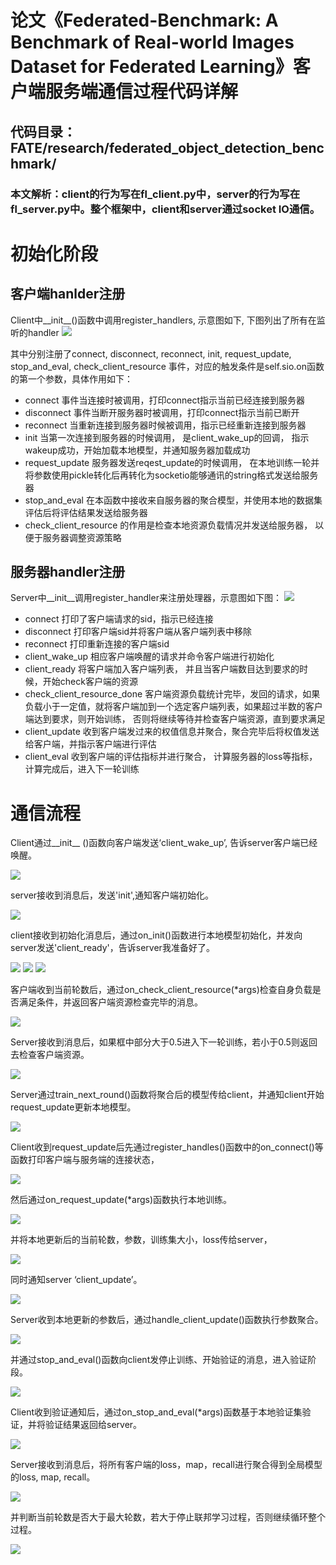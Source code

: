 # 论文《Federated-Benchmark: A Benchmark of Real-world Images Dataset for Federated Learning》客户端服务端通信过程代码详解

## 代码目录：FATE/research/federated_object_detection_benchmark/

### 本文解析：client的行为写在fl_client.py中，server的行为写在fl_server.py中。整个框架中，client和server通过socket IO通信。


# 初始化阶段

## 客户端hanlder注册
Client中__init__()函数中调用register_handlers, 示意图如下, 下图列出了所有在监听的handler
<img src="https://raw.githubusercontent.com/Catherineylp/federated_object_detection_benchmark_CodeAnalysis/master/aa.png">

其中分别注册了connect, disconnect, reconnect, init, request_update, stop_and_eval, check_client_resource 事件，对应的触发条件是self.sio.on函数的第一个参数，具体作用如下：

* connect 事件当连接时被调用，打印connect指示当前已经连接到服务器
* disconnect 事件当断开服务器时被调用，打印connect指示当前已断开
* reconnect 当重新连接到服务器时候被调用，指示已经重新连接到服务器
* init 当第一次连接到服务器的时候调用， 是client_wake_up的回调， 指示wakeup成功，开始加载本地模型，并通知服务器加载成功
* request_update 服务器发送reqest_update的时候调用， 在本地训练一轮并将参数使用pickle转化后再转化为socketio能够通讯的string格式发送给服务器
* stop_and_eval 在本函数中接收来自服务器的聚合模型，并使用本地的数据集评估后将评估结果发送给服务器
* check_client_resource 的作用是检查本地资源负载情况并发送给服务器， 以便于服务器调整资源策略

## 服务器handler注册

Server中__init__调用register_handler来注册处理器，示意图如下图：
<img src="https://raw.githubusercontent.com/Catherineylp/federated_object_detection_benchmark_CodeAnalysis/master/bb.png">

* connect 打印了客户端请求的sid，指示已经连接
* disconnect 打印客户端sid并将客户端从客户端列表中移除
* reconnect 打印重新连接的客户端sid
* client_wake_up 相应客户端唤醒的请求并命令客户端进行初始化
* client_ready 将客户端加入客户端列表， 并且当客户端数目达到要求的时候，开始check客户端的资源
* check_client_resource_done 客户端资源负载统计完毕，发回的请求，如果负载小于一定值，就将客户端加到一个选定客户端列表，如果超过半数的客户端达到要求，则开始训练， 否则将继续等待并检查客户端资源，直到要求满足
* client_update 收到客户端发过来的权值信息并聚合，聚合完毕后将权值发送给客户端，并指示客户端进行评估
* client_eval 收到客户端的评估指标并进行聚合， 计算服务器的loss等指标，计算完成后，进入下一轮训练




# 通信流程
Client通过__init__ ()函数向客户端发送‘client_wake_up’, 告诉server客户端已经唤醒。

<img src=https://raw.githubusercontent.com/Catherineylp/federated_object_detection_benchmark_CodeAnalysis/master/1.jpg>

server接收到消息后，发送'init',通知客户端初始化。

<img src=https://raw.githubusercontent.com/Catherineylp/federated_object_detection_benchmark_CodeAnalysis/master/2.jpg>

client接收到初始化消息后，通过on_init()函数进行本地模型初始化，并发向server发送'client_ready'，告诉server我准备好了。

<img src=https://raw.githubusercontent.com/Catherineylp/federated_object_detection_benchmark_CodeAnalysis/master/3.jpg>
<img src=https://raw.githubusercontent.com/Catherineylp/federated_object_detection_benchmark_CodeAnalysis/master/4.jpg>
<img src=https://raw.githubusercontent.com/Catherineylp/federated_object_detection_benchmark_CodeAnalysis/master/5.jpg>

客户端收到当前轮数后，通过on_check_client_resource(*args)检查自身负载是否满足条件，并返回客户端资源检查完毕的消息。

<img src=https://raw.githubusercontent.com/Catherineylp/federated_object_detection_benchmark_CodeAnalysis/master/6.jpg>

Server接收到消息后，如果框中部分大于0.5进入下一轮训练，若小于0.5则返回去检查客户端资源。

<img src=https://raw.githubusercontent.com/Catherineylp/federated_object_detection_benchmark_CodeAnalysis/master/7.jpg>

Server通过train_next_round()函数将聚合后的模型传给client，并通知client开始request_update更新本地模型。

<img src=https://raw.githubusercontent.com/Catherineylp/federated_object_detection_benchmark_CodeAnalysis/master/8.jpg>

Client收到request_update后先通过register_handles()函数中的on_connect()等函数打印客户端与服务端的连接状态，

<img src=https://raw.githubusercontent.com/Catherineylp/FATE-/master/client_regiter_handle.png>

然后通过on_request_update(*args)函数执行本地训练。

<img src=https://raw.githubusercontent.com/Catherineylp/federated_object_detection_benchmark_CodeAnalysis/master/9.jpg>

并将本地更新后的当前轮数，参数，训练集大小，loss传给server，

<img src=https://raw.githubusercontent.com/Catherineylp/federated_object_detection_benchmark_CodeAnalysis/master/10.jpg>

同时通知server ‘client_update’。

<img src=https://raw.githubusercontent.com/Catherineylp/federated_object_detection_benchmark_CodeAnalysis/master/11.jpg>

Server收到本地更新的参数后，通过handle_client_update()函数执行参数聚合。

<img src=https://raw.githubusercontent.com/Catherineylp/federated_object_detection_benchmark_CodeAnalysis/master/12.jpg>

并通过stop_and_eval()函数向client发停止训练、开始验证的消息，进入验证阶段。

<img src=https://raw.githubusercontent.com/Catherineylp/federated_object_detection_benchmark_CodeAnalysis/master/13.jpg>

Client收到验证通知后，通过on_stop_and_eval(*args)函数基于本地验证集验证，并将验证结果返回给server。

<img src=https://raw.githubusercontent.com/Catherineylp/federated_object_detection_benchmark_CodeAnalysis/master/14.jpg>

Server接收到消息后，将所有客户端的loss，map，recall进行聚合得到全局模型的loss, map, recall。

<img src=https://raw.githubusercontent.com/Catherineylp/federated_object_detection_benchmark_CodeAnalysis/master/15.jpg>

并判断当前轮数是否大于最大轮数，若大于停止联邦学习过程，否则继续循环整个过程。

<img src=https://raw.githubusercontent.com/Catherineylp/federated_object_detection_benchmark_CodeAnalysis/master/16.jpg>


